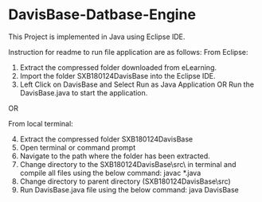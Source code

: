 # DavisBase-Datbase-Engine

This Project is implemented in Java using Eclipse IDE.

Instruction for readme to run file application are as follows:
From Eclipse:
1) Extract the compressed folder downloaded from eLearning.
2) Import the folder SXB180124DavisBase into the Eclipse IDE.
3) Left Click on DavisBase and Select Run as Java Application OR Run the DavisBase.java to start the application.

  OR

From local terminal:

4) Extract the compressed folder SXB180124DavisBase
5) Open terminal or command prompt
6) Navigate to the path where the folder has been extracted.
7) Change directory to the SXB180124DavisBase\src\ in terminal and compile all files using the below command:
javac *.java
8) Change directory to parent directory (SXB180124DavisBase\src)
9) Run DavisBase.java file using the below command:
java DavisBase 

